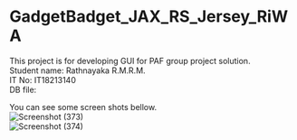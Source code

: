 
# GadgetBadget_JAX_RS_Jersey_RiWA
This project is for developing GUI for PAF group project solution.<br>
Student name: Rathnayaka R.M.R.M.<br>
IT No: IT18213140<br>
DB file: 

You can see some screen shots bellow.
<br>
![Screenshot (373)](https://user-images.githubusercontent.com/58544163/117029565-6af40a80-ad1c-11eb-9d9d-27ebcaeaa71b.png)
<br>
![Screenshot (374)](https://user-images.githubusercontent.com/58544163/117029644-7b0bea00-ad1c-11eb-8635-164fd7ac7a83.png)

